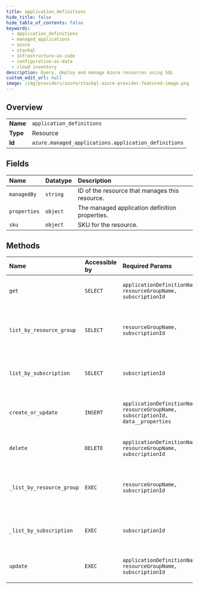 ```yaml
---
title: application_definitions
hide_title: false
hide_table_of_contents: false
keywords:
  - application_definitions
  - managed_applications
  - azure    
  - stackql
  - infrastructure-as-code
  - configuration-as-data
  - cloud inventory
description: Query, deploy and manage Azure resources using SQL
custom_edit_url: null
image: /img/providers/azure/stackql-azure-provider-featured-image.png
---
```

  
    

## Overview
<table><tbody>
<tr><td><b>Name</b></td><td><code>application_definitions</code></td></tr>
<tr><td><b>Type</b></td><td>Resource</td></tr>
<tr><td><b>Id</b></td><td><code>azure.managed_applications.application_definitions</code></td></tr>
</tbody></table>

## Fields
| Name | Datatype | Description |
|:-----|:---------|:------------|
| `managedBy` | `string` | ID of the resource that manages this resource. |
| `properties` | `object` | The managed application definition properties. |
| `sku` | `object` | SKU for the resource. |
## Methods
| Name | Accessible by | Required Params | Description |
|:-----|:--------------|:----------------|:------------|
| `get` | `SELECT` | `applicationDefinitionName, resourceGroupName, subscriptionId` | Gets the managed application definition. |
| `list_by_resource_group` | `SELECT` | `resourceGroupName, subscriptionId` | Lists the managed application definitions in a resource group. |
| `list_by_subscription` | `SELECT` | `subscriptionId` | Lists all the application definitions within a subscription. |
| `create_or_update` | `INSERT` | `applicationDefinitionName, resourceGroupName, subscriptionId, data__properties` | Creates or updates a managed application definition. |
| `delete` | `DELETE` | `applicationDefinitionName, resourceGroupName, subscriptionId` | Deletes the managed application definition. |
| `_list_by_resource_group` | `EXEC` | `resourceGroupName, subscriptionId` | Lists the managed application definitions in a resource group. |
| `_list_by_subscription` | `EXEC` | `subscriptionId` | Lists all the application definitions within a subscription. |
| `update` | `EXEC` | `applicationDefinitionName, resourceGroupName, subscriptionId` | Updates the managed application definition. |
